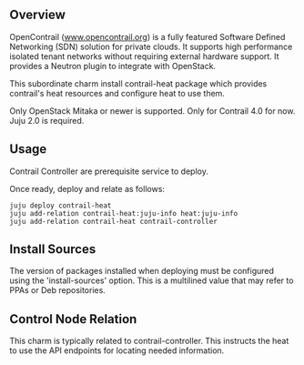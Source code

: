Overview
--------

OpenContrail (www.opencontrail.org) is a fully featured Software Defined
Networking (SDN) solution for private clouds. It supports high performance
isolated tenant networks without requiring external hardware support. It
provides a Neutron plugin to integrate with OpenStack.

This subordinate charm install contrail-heat package which provides 
contrail's heat resources and configure heat to use them.

Only OpenStack Mitaka or newer is supported.
Only for Contrail 4.0 for now.
Juju 2.0 is required.

Usage
-----

Contrail Controller are prerequisite service to deploy.

Once ready, deploy and relate as follows:

    juju deploy contrail-heat
    juju add-relation contrail-heat:juju-info heat:juju-info
    juju add-relation contrail-heat contrail-controller

Install Sources
---------------

The version of packages installed when deploying must be configured using the
'install-sources' option. This is a multilined value that may refer to PPAs or
Deb repositories.

Control Node Relation
---------------------

This charm is typically related to contrail-controller.
This instructs the heat to use the API endpoints for
locating needed information.
